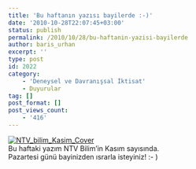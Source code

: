 ```yaml
---
title: 'Bu haftanın yazısı bayilerde :-)'
date: '2010-10-28T22:07:45+03:00'
status: publish
permalink: /2010/10/28/bu-haftanin-yazisi-bayilerde
author: baris_urhan
excerpt: ''
type: post
id: 2022
category:
    - 'Deneysel ve Davranışsal İktisat'
    - Duyurular
tag: []
post_format: []
post_views_count:
    - '416'
---
```

[![](http://46.137.161.244/wp-content/uploads/2010/10/NTV_bilim_Kasim_Cover-195x300.jpg "NTV_bilim_Kasim_Cover")](http://46.137.161.244/wp-content/uploads/2010/10/NTV_bilim_Kasim_Cover.jpg)  
Bu haftaki yazım NTV Bilim’in Kasım sayısında.  
Pazartesi günü bayinizden ısrarla isteyiniz! :- )